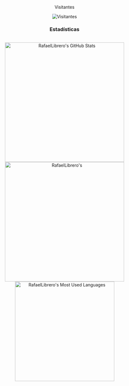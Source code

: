 <div align="center">
  <p>Visitantes</p>
  <img src="https://profile-counter.glitch.me/RafaelLibrero/count.svg" alt="Visitantes"
</div>

### Estadísticas

<br>

<div align="center">
  <img width=390 src="https://github-readme-stats.vercel.app/api?username=rafaellibrero&theme=transparent&count_private=true&show_icons=true&rank_icon=github&locale=es" alt="RafaelLibrero's GitHub Stats" />
  <img width=390 src="https://git-hub-streak-stats.vercel.app?user=RafaelLibrero&theme=transparent&locale=es&mode=weekly" alt="RafaelLibrero's" />
  <img width=325 src="https://github-readme-stats.vercel.app/api/top-langs?username=rafaellibrero&theme=transparent&layout=donut&hide=css&langs_count=8&border_radius=10&show_icons=true&locale=es" alt="RafaelLibrero's Most Used Languages" />
</div>

